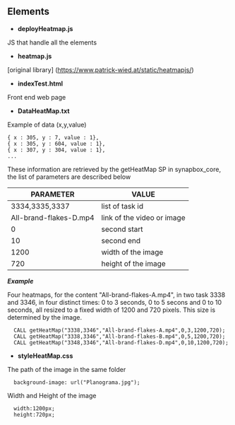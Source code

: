 ## Elements

- **deployHeatmap.js**

JS that handle all the elements

- **heatmap.js**

[original library] (https://www.patrick-wied.at/static/heatmapjs/)

- **indexTest.html**

Front end web page

- **DataHeatMap.txt**

Example of data (x,y,value)
```
{ x : 305, y : 7, value : 1},
{ x : 305, y : 604, value : 1},
{ x : 307, y : 304, value : 1},
...
```
These information are retrieved by the getHeatMap SP in synapbox_core, the list of parameters are described below

| PARAMETER | VALUE |
| ------ | ------ |
| 3334,3335,3337 | list of task id |
| All-brand-flakes-D.mp4 | link of the video or image |
| 0 | second start |
| 10 | second end |
| 1200 | width of the image |
| 720 | height of the image |

***Example***

Four heatmaps, for the content "All-brand-flakes-A.mp4", in two task 3338 and 3346, in four distinct times: 0 to 3 seconds, 0 to 5 secons and 0 to 10 seconds, all resized to a fixed width of 1200 and 720 pixels. This size is determined by the image.

```
  CALL getHeatMap("3338,3346","All-brand-flakes-A.mp4",0,3,1200,720);
  CALL getHeatMap("3338,3346","All-brand-flakes-B.mp4",0,5,1200,720);
  CALL getHeatMap("3348,3346","All-brand-flakes-D.mp4",0,10,1200,720);
```

- **styleHeatMap.css**

The path of the image in the same folder
```
  background-image: url("Planograma.jpg");
```
Width and Height of the image
```
  width:1200px; 
  height:720px;
```
